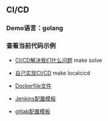 ## CI/CD

### Demo语言：golang

### 查看当前代码示例

- [CI/CD解决我们什么问题](./Makefile) make solve

- [自己实现CI/CD](./Makefile) make localcicd

- [Dockerfile文件](./Dockerfile)

- [Jenkins配置模板](./Jenkinsfile)

- [gitlab配置模板](.gitlab-ci.yml)

